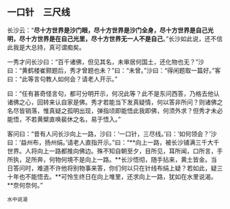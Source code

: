 ## 一口针　三尺线

长沙云：“**尽十方世界是沙门眼，尽十方世界是沙门全身，尽十方世界是自己光明，尽十方世界是在自己光里，尽十方世界无一人不是自己**。”长沙如此说，还不信此我是大总持，真可谓痴矣。

一秀才问长沙曰：“百千诸佛，但见其名，未审居何国土，还化物也无？”沙曰：“黄鹤楼崔颢题后，秀才曾题也未？”曰：“未曾。”沙曰：“得闲题取一篇好。”客曰：“此等言句教人如何会？请老人开示。”

曰：“任有甚奇怪言句，都可分明开示，何况此等？此不是东问西答，乃格去他认诸佛之心，回转来认自家是佛。秀才若能当下发真疑情，何以答非所问？则诸佛之名尽皆销落，惟真疑之孤明出现，弹指顷即能悟此我即佛，何须外求？但秀才未必能悟，不若黄檗直唤裴休之名，易于悟入。”

客问曰：“昔有人问长沙向上一路，沙曰：‘一口针，三尽线。’曰：‘如何领会？’沙曰：‘益州布，扬州绢。’请老人直指开示。”曰：“**向上一路，被长沙铺满三千大千世界。人将向上一路都推向佛边。殊不知自朝至夕，目所见，耳所闻，口所言，手所执，足所奔，何物何境不是向上一路。**长沙悟彻，随手拈来，黄土皆金。当日答问时，难道不许他将别物事来答，你们何以只在针线布绢上疑？若如此，疑三十年也不能悟去。**可怜生终日在向上堆里，还求向上一路，犹如在水里说渴。**奈何奈何。”

```yang
水中说渴
```

